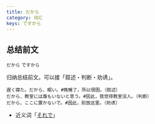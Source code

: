 ```yaml
---
title: だから
category: 词汇
keys: ですから
---
```


## 总结前文

`だから`
`ですから`

归纳总结前文。可以接「叙述・判断・劝诱」。

```example
遅く寝た。だから、眠い。#晚睡了，所以很困。（叙述）
だから、教室には誰もいないと思う。#因此，我觉得教室没人。（判断）
だから、ここに置かないで。#因此，别放这里。（劝诱）
```

- 近义词「[それで](sorede#总结前文)」
